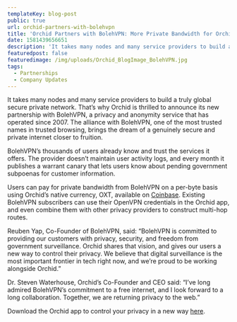 ```yaml
---
templateKey: blog-post
public: true
url: orchid-partners-with-bolehvpn
title: 'Orchid Partners with BolehVPN: More Private Bandwidth for Orchid Users'
date: 1581439656651
description: 'It takes many nodes and many service providers to build a truly global secure private network. That’s why Orchid is thrilled to announce its new partnership with BolehVPN, a privacy and anonymity service that has operated since 2007.'
featuredpost: false
featuredimage: /img/uploads/Orchid_BlogImage_BolehVPN.jpg
tags:
  - Partnerships
  - Company Updates
---
```


It takes many nodes and many service providers to build a truly global secure private network. That’s why Orchid is thrilled to announce its new partnership with BolehVPN, a privacy and anonymity service that has operated since 2007. The alliance with BolehVPN, one of the most trusted names in trusted browsing, brings the dream of a genuinely secure and private internet closer to fruition.

BolehVPN’s thousands of users already know and trust the services it offers. The provider doesn’t maintain user activity logs, and every month it publishes a warrant canary that lets users know about pending government subpoenas for customer information. 

Users can pay for private bandwidth from BolehVPN on a per-byte basis using Orchid’s native currency, OXT, available on [Coinbase](https://www.coinbase.com/price/orchid). Existing BolehVPN subscribers can use their OpenVPN credentials in the Orchid app, and even combine them with other privacy providers to construct multi-hop routes. 

Reuben Yap, Co-Founder of BolehVPN, said: “BolehVPN is committed to providing our customers with privacy, security, and freedom from government surveillance. Orchid shares that vision, and gives our users a new way to control their privacy. We believe that digital surveillance is the most important frontier in tech right now, and we’re proud to be working alongside Orchid.”

Dr. Steven Waterhouse, Orchid’s Co-Founder and CEO said: “I’ve long admired BolehVPN’s commitment to a free internet, and I look forward to a long collaboration. Together, we are returning privacy to the web.”

Download the Orchid app to control your privacy in a new way [here](https://www.orchid.com/download).